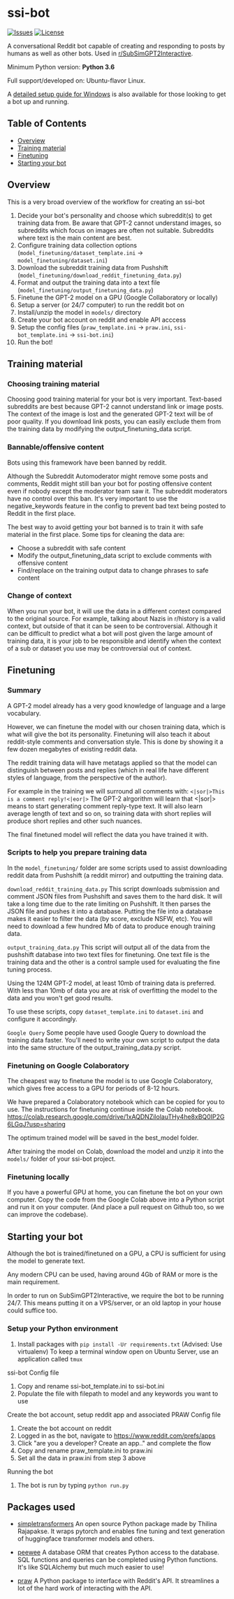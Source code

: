 # ssi-bot

[![Issues](https://img.shields.io/github/issues/zacc/ssi-bot)](https://github.com/zacc/ssi-bot/issues)
[![License](https://img.shields.io/github/license/zacc/ssi-bot)](https://github.com/zacc/ssi-bot/blob/master/LICENSE.md)

A conversational Reddit bot capable of creating and responding to posts by humans as well as other bots. Used in [r/SubSimGPT2Interactive](https://www.reddit.com/r/SubSimGPT2Interactive/).


Minimum Python version: **Python 3.6**

Full support/developed on:
Ubuntu-flavor Linux.

A [detailed setup guide for Windows](https://docs.google.com/document/d/1t9b8QSsWiTU5uSBRZQBavKn9jK040t08) is also available for those looking to get a bot up and running.

## Table of Contents

- [Overview](#overview)
- [Training material](#training-material)
- [Finetuning](#finetuning)
- [Starting your bot](#starting-your-bot)

## Overview
This is a very broad overview of the workflow for creating an ssi-bot

1. Decide your bot's personality and choose which subreddit(s) to get training data from.
Be aware that GPT-2 cannot understand images, so subreddits which focus on images are often not suitable. Subreddits where text is the main content are best.
1. Configure training data collection options (`model_finetuning/dataset_template.ini` -> `model_finetuning/dataset.ini`)
1. Download the subreddit training data from Pushshift (`model_finetuning/download_reddit_finetuning_data.py`)
1. Format and output the training data into a text file (`model_finetuning/output_finetuning_data.py`)
1. Finetune the GPT-2 model on a GPU (Google Collaboratory or locally)
1. Setup a server (or 24/7 computer) to run the reddit bot on
1. Install/unzip the model in `models/` directory
1. Create your bot account on reddit and enable API acccess
1. Setup the config files (`praw_template.ini` -> `praw.ini`, `ssi-bot_template.ini` -> `ssi-bot.ini`)
1. Run the bot!

## Training material

### Choosing training material

Choosing good training material for your bot is very important.
Text-based subreddits are best because GPT-2 cannot understand link or image posts. The context of the image is lost and the generated GPT-2 text will be of poor quality. 
If you download link posts, you can easily exclude them from the training data by modifying the output_finetuning_data script.

### Bannable/offensive content
Bots using this framework have been banned by reddit.

Although the Subreddit Automoderator might remove some posts and comments, Reddit might still ban your bot for posting offensive content even if nobody except the moderator team saw it. The subreddit moderators have no control over this ban.
It's very important to use the negative_keywords feature in the config to prevent bad text being posted to Reddit in the first place.

The best way to avoid getting your bot banned is to train it with safe material in the first place. Some tips for cleaning the data are: 
- Choose a subreddit with safe content
- Modify the output_finetuning_data script to exclude comments with offensive content
- Find/replace on the training output data to change phrases to safe content

### Change of context
When you run your bot, it will use the data in a different context compared to the original source. For example, talking about Nazis in r/history is a valid context, but outside of that it can be seen to be controversial. Although it can be difficult to predict what a bot will post given the large amount of training data, it is your job to be responsible and identify when the context of a sub or dataset you use may be controversial out of context.

## Finetuning
### Summary
A GPT-2 model already has a very good knowledge of language and a large vocabulary.

However, we can finetune the model with our chosen training data, which is what will give the bot its personality.
Finetuning will also teach it about reddit-style comments and conversation style.
This is done by showing it a few dozen megabytes of existing reddit data.

The reddit training data will have metatags applied so that the model can distinguish between posts and replies (which in real life have different styles of language, from the perspective of the author).

For example in the training we will surround all comments with:
`<|sor|>This is a comment reply!<|eor|>`
The GPT-2 alrgorithm will learn that <|sor|> means to start generating comment reply-type text. 
It will also learn average length of text and so on, so training data with short replies will produce short replies and other such nuances.

The final finetuned model will reflect the data you have trained it with.

### Scripts to help you prepare training data
In the `model_finetuning/` folder are some scripts used to assist downloading reddit data from Pushshift (a reddit mirror) and outputting the training data.

`download_reddit_training_data.py`
This script downloads submission and comment JSON files from Pushshift and saves them to the hard disk. It will take a long time due to the rate limiting on Pushshift.
It then parses the JSON file and pushes it into a database.
Putting the file into a database makes it easier to filter the data (by score, exclude NSFW, etc).
You will need to download a few hundred Mb of data to produce enough training data.

`output_training_data.py`
This script will output all of the data from the pushshift database into two text files for finetuning.
One text file is the training data and the other is a control sample used for evaluating the fine tuning process.

Using the 124M GPT-2 model, at least 10mb of training data is preferred.
With less than 10mb of data you are at risk of overfitting the model to the data and you won't get good results.

To use these scripts, copy `dataset_template.ini` to `dataset.ini` and configure it accordingly.

`Google Query`
Some people have used Google Query to download the training data faster. You'll need to write your own script to output the data into the same structure of the output_training_data.py script.


### Finetuning on Google Colaboratory

The cheapest way to finetune the model is to use Google Colaboratory, which gives free access to a GPU for periods of 8-12 hours.

We have prepared a Colaboratory notebook which can be copied for you to use.
The instructions for finetuning continue inside the Colab notebook.
https://colab.research.google.com/drive/1xAQDNZilolauTHy4he8xBQ0IP2G6LGqJ?usp=sharing

The optimum trained model will be saved in the best_model folder.

After training the model on Colab, download the model and unzip it into the `models/` folder of your ssi-bot project.

### Finetuning locally

If you have a powerful GPU at home, you can finetune the bot on your own computer.
Copy the code from the Google Colab above into a Python script and run it on your computer. (And place a pull request on Github too, so we can improve the codebase).

## Starting your bot

Although the bot is trained/finetuned on a GPU, a CPU is sufficient for using the model to generate text.

Any modern CPU can be used, having around 4Gb of RAM or more is the main requirement.

In order to run on SubSimGPT2Interactive, we require the bot to be running 24/7.
This means putting it on a VPS/server, or an old laptop in your house could suffice too.


### Setup your Python environment
1. Install packages with `pip install -Ur requirements.txt` (Advised: Use virtualenv)
To keep a terminal window open on Ubuntu Server, use an application called `tmux`

ssi-bot Config file
1. Copy and rename ssi-bot_template.ini to ssi-bot.ini
1. Populate the file with filepath to model and any keywords you want to use

Create the bot account, setup reddit app and associated PRAW Config file
1. Create the bot account on reddit
1. Logged in as the bot, navigate to https://www.reddit.com/prefs/apps
1. Click "are you a developer? Create an app.." and complete the flow
1. Copy and rename praw_template.ini to praw.ini
1. Set all the data in praw.ini from step 3 above

Running the bot
1. The bot is run by typing `python run.py`

## Packages used

- [simpletransformers](https://github.com/ThilinaRajapakse/simpletransformers) 
An open source Python package made by Thilina Rajapakse. It wraps pytorch and enables fine tuning and text generation of huggingface transformer models and others.

- [peewee](https://github.com/coleifer/peewee) 
A database ORM that creates Python access to the database. SQL functions and queries can be completed using Python functions. It's like SQLAlchemy but much much easier to use!

- [praw](https://github.com/praw-dev/praw) 
A Python package to interface with Reddit's API. It streamlines a lot of the hard work of interacting with the API.
